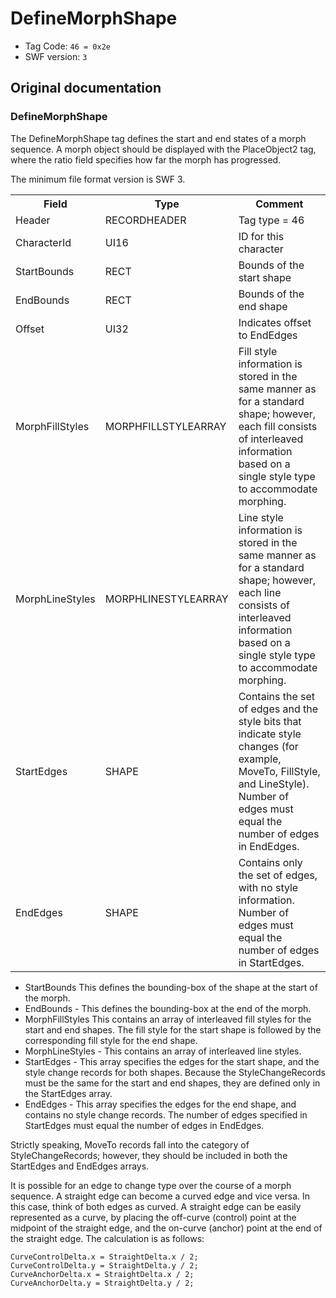 # DefineMorphShape

- Tag Code: `46 = 0x2e`
- SWF version: `3`

## Original documentation

### DefineMorphShape

The DefineMorphShape tag defines the start and end states of a morph sequence. A morph object should be
displayed with the PlaceObject2 tag, where the ratio field specifies how far the morph has progressed.

The minimum file format version is SWF 3.

<table>
<tr>
  <th>Field</th>
  <th>Type</th>
  <th>Comment</th>
</tr>
<tr>
  <td>Header</td>
  <td>RECORDHEADER</td>
  <td>Tag type = 46</td>
</tr>
<tr>
  <td>CharacterId</td>
  <td>UI16</td>
  <td>ID for this character</td>
</tr>
<tr>
  <td>StartBounds</td>
  <td>RECT</td>
  <td>Bounds of the start shape</td>
</tr>
<tr>
  <td>EndBounds</td>
  <td>RECT</td>
  <td>Bounds of the end shape</td>
</tr>
<tr>
  <td>Offset</td>
  <td>UI32</td>
  <td>Indicates offset to EndEdges</td>
</tr>
<tr>
  <td>MorphFillStyles</td>
  <td>MORPHFILLSTYLEARRAY</td>
  <td>
    Fill style information is stored in the same manner as for a
    standard shape; however, each fill consists of interleaved
    information based on a single style type to accommodate
    morphing.
  </td>
</tr>
<tr>
  <td>MorphLineStyles</td>
  <td>MORPHLINESTYLEARRAY</td>
  <td>
    Line style information is stored in the same manner as for a
    standard shape; however, each line consists of interleaved
    information based on a single style type to accommodate
    morphing.
  </td>
</tr>
<tr>
  <td>StartEdges</td>
  <td>SHAPE</td>
  <td>
    Contains the set of edges and the style bits that indicate style
    changes (for example, MoveTo, FillStyle, and LineStyle). Number
    of edges must equal the number of edges in EndEdges.
  </td>
</tr>
<tr>
  <td>EndEdges</td>
  <td>SHAPE</td>
  <td>
    Contains only the set of edges, with no style information.
    Number of edges must equal the number of edges in StartEdges.
  </td>
</tr>
<table>

- StartBounds This defines the bounding-box of the shape at the start of the morph.
- EndBounds - This defines the bounding-box at the end of the morph.
- MorphFillStyles This contains an array of interleaved fill styles for the start and end shapes. The fill style
  for the start shape is followed by the corresponding fill style for the end shape.
- MorphLineStyles - This contains an array of interleaved line styles.
- StartEdges - This array specifies the edges for the start shape, and the style change records for both
  shapes. Because the StyleChangeRecords must be the same for the start and end shapes, they are
  defined only in the StartEdges array.
- EndEdges - This array specifies the edges for the end shape, and contains no style change records. The
  number of edges specified in StartEdges must equal the number of edges in EndEdges.

Strictly speaking, MoveTo records fall into the category of StyleChangeRecords; however, they should be
included in both the StartEdges and EndEdges arrays.

It is possible for an edge to change type over the course of a morph sequence. A straight edge can become a
curved edge and vice versa. In this case, think of both edges as curved. A straight edge can be easily represented
as a curve, by placing the off-curve (control) point at the midpoint of the straight edge, and the on-curve
(anchor) point at the end of the straight edge. The calculation is as follows:

```
CurveControlDelta.x = StraightDelta.x / 2;
CurveControlDelta.y = StraightDelta.y / 2;
CurveAnchorDelta.x = StraightDelta.x / 2;
CurveAnchorDelta.y = StraightDelta.y / 2;
```
